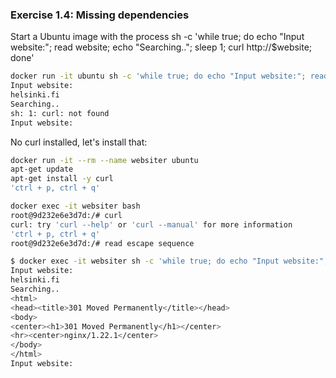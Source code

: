### Exercise 1.4: Missing dependencies

Start a Ubuntu image with the process sh -c 'while true; do echo "Input website:"; read website; echo "Searching.."; sleep 1; curl http://$website; done'

```bash
docker run -it ubuntu sh -c 'while true; do echo "Input website:"; read website; echo "Searching.."; sleep 1; curl http://$website; done'
Input website:
helsinki.fi
Searching..
sh: 1: curl: not found
Input website:
```

No curl installed, let's install that:

```bash
docker run -it --rm --name websiter ubuntu
apt-get update
apt-get install -y curl
'ctrl + p, ctrl + q'

docker exec -it websiter bash
root@9d232e6e3d7d:/# curl
curl: try 'curl --help' or 'curl --manual' for more information
'ctrl + p, ctrl + q'
root@9d232e6e3d7d:/# read escape sequence

$ docker exec -it websiter sh -c 'while true; do echo "Input website:"; read website; echo "Searching.."; sleep 1; curl http://$website; done'
Input website:
helsinki.fi
Searching..
<html>
<head><title>301 Moved Permanently</title></head>
<body>
<center><h1>301 Moved Permanently</h1></center>
<hr><center>nginx/1.22.1</center>
</body>
</html>
Input website:
```